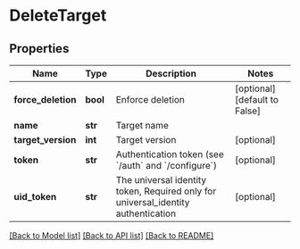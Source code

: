 # DeleteTarget

## Properties
Name | Type | Description | Notes
------------ | ------------- | ------------- | -------------
**force_deletion** | **bool** | Enforce deletion | [optional] [default to False]
**name** | **str** | Target name | 
**target_version** | **int** | Target version | [optional] 
**token** | **str** | Authentication token (see &#x60;/auth&#x60; and &#x60;/configure&#x60;) | [optional] 
**uid_token** | **str** | The universal identity token, Required only for universal_identity authentication | [optional] 

[[Back to Model list]](../README.md#documentation-for-models) [[Back to API list]](../README.md#documentation-for-api-endpoints) [[Back to README]](../README.md)


